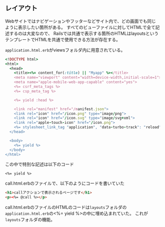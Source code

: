 ## レイアウト

Webサイトではナビゲーションやフッターなどサイト内で、どの画面でも同じように表示したい箇所がある。
すべてのビューファイルに対してHTMLで全て記述するのは大変なので、
Railsでは共通で表示する箇所のHTMLはlayoutsというテンプレートでHTMLを共通で使用できる方法が存在する。

`application.html.erb`がviewsフォルダ内に用意されている。

```ruby
<!DOCTYPE html>
<html>
  <head>
    <title><%= content_for(:title) || "Myapp" %></title>
    <meta name="viewport" content="width=device-width,initial-scale=1">
    <meta name="apple-mobile-web-app-capable" content="yes">
    <%= csrf_meta_tags %>
    <%= csp_meta_tag %>

    <%= yield :head %>

    <link rel="manifest" href="/manifest.json">
    <link rel="icon" href="/icon.png" type="image/png">
    <link rel="icon" href="/icon.svg" type="image/svg+xml">
    <link rel="apple-touch-icon" href="/icon.png">
    <%= stylesheet_link_tag "application", "data-turbo-track": "reload" %>
  </head>

  <body>
    <%= yield %>
  </body>
</html>
```

この中で特別な記述は以下のコード
```
<%= yield %>
```

call.html.erbのファイルで、以下のようにコードを書いていた
```html
<h1>callアクションで表示されるページです</h1>
<p><%= @call %></p>
```

call.html.erbのファイルのHTMLのコードは`layouts`フォルダの
`application.html.erb`の<%= yield %>の中に埋め込まれていた。
これが`layouts`フォルダの機能。